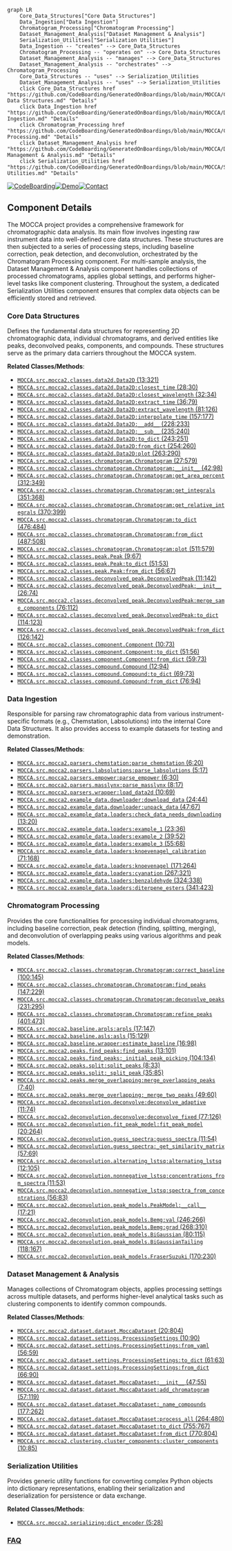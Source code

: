```mermaid
graph LR
    Core_Data_Structures["Core Data Structures"]
    Data_Ingestion["Data Ingestion"]
    Chromatogram_Processing["Chromatogram Processing"]
    Dataset_Management_Analysis["Dataset Management & Analysis"]
    Serialization_Utilities["Serialization Utilities"]
    Data_Ingestion -- "creates" --> Core_Data_Structures
    Chromatogram_Processing -- "operates on" --> Core_Data_Structures
    Dataset_Management_Analysis -- "manages" --> Core_Data_Structures
    Dataset_Management_Analysis -- "orchestrates" --> Chromatogram_Processing
    Core_Data_Structures -- "uses" --> Serialization_Utilities
    Dataset_Management_Analysis -- "uses" --> Serialization_Utilities
    click Core_Data_Structures href "https://github.com/CodeBoarding/GeneratedOnBoardings/blob/main/MOCCA/Core Data Structures.md" "Details"
    click Data_Ingestion href "https://github.com/CodeBoarding/GeneratedOnBoardings/blob/main/MOCCA/Data Ingestion.md" "Details"
    click Chromatogram_Processing href "https://github.com/CodeBoarding/GeneratedOnBoardings/blob/main/MOCCA/Chromatogram Processing.md" "Details"
    click Dataset_Management_Analysis href "https://github.com/CodeBoarding/GeneratedOnBoardings/blob/main/MOCCA/Dataset Management & Analysis.md" "Details"
    click Serialization_Utilities href "https://github.com/CodeBoarding/GeneratedOnBoardings/blob/main/MOCCA/Serialization Utilities.md" "Details"
```
[![CodeBoarding](https://img.shields.io/badge/Generated%20by-CodeBoarding-9cf?style=flat-square)](https://github.com/CodeBoarding/GeneratedOnBoardings)[![Demo](https://img.shields.io/badge/Try%20our-Demo-blue?style=flat-square)](https://www.codeboarding.org/demo)[![Contact](https://img.shields.io/badge/Contact%20us%20-%20contact@codeboarding.org-lightgrey?style=flat-square)](mailto:contact@codeboarding.org)

## Component Details

The MOCCA project provides a comprehensive framework for chromatographic data analysis. Its main flow involves ingesting raw instrument data into well-defined core data structures. These structures are then subjected to a series of processing steps, including baseline correction, peak detection, and deconvolution, orchestrated by the Chromatogram Processing component. For multi-sample analysis, the Dataset Management & Analysis component handles collections of processed chromatograms, applies global settings, and performs higher-level tasks like component clustering. Throughout the system, a dedicated Serialization Utilities component ensures that complex data objects can be efficiently stored and retrieved.

### Core Data Structures
Defines the fundamental data structures for representing 2D chromatographic data, individual chromatograms, and derived entities like peaks, deconvolved peaks, components, and compounds. These structures serve as the primary data carriers throughout the MOCCA system.


**Related Classes/Methods**:

- <a href="https://github.com/Bayer-Group/MOCCA/blob/master/src/mocca2/classes/data2d.py#L13-L321" target="_blank" rel="noopener noreferrer">`MOCCA.src.mocca2.classes.data2d.Data2D` (13:321)</a>
- <a href="https://github.com/Bayer-Group/MOCCA/blob/master/src/mocca2/classes/data2d.py#L28-L30" target="_blank" rel="noopener noreferrer">`MOCCA.src.mocca2.classes.data2d.Data2D:closest_time` (28:30)</a>
- <a href="https://github.com/Bayer-Group/MOCCA/blob/master/src/mocca2/classes/data2d.py#L32-L34" target="_blank" rel="noopener noreferrer">`MOCCA.src.mocca2.classes.data2d.Data2D:closest_wavelength` (32:34)</a>
- <a href="https://github.com/Bayer-Group/MOCCA/blob/master/src/mocca2/classes/data2d.py#L36-L79" target="_blank" rel="noopener noreferrer">`MOCCA.src.mocca2.classes.data2d.Data2D:extract_time` (36:79)</a>
- <a href="https://github.com/Bayer-Group/MOCCA/blob/master/src/mocca2/classes/data2d.py#L81-L126" target="_blank" rel="noopener noreferrer">`MOCCA.src.mocca2.classes.data2d.Data2D:extract_wavelength` (81:126)</a>
- <a href="https://github.com/Bayer-Group/MOCCA/blob/master/src/mocca2/classes/data2d.py#L157-L177" target="_blank" rel="noopener noreferrer">`MOCCA.src.mocca2.classes.data2d.Data2D:interpolate_time` (157:177)</a>
- <a href="https://github.com/Bayer-Group/MOCCA/blob/master/src/mocca2/classes/data2d.py#L228-L233" target="_blank" rel="noopener noreferrer">`MOCCA.src.mocca2.classes.data2d.Data2D:__add__` (228:233)</a>
- <a href="https://github.com/Bayer-Group/MOCCA/blob/master/src/mocca2/classes/data2d.py#L235-L240" target="_blank" rel="noopener noreferrer">`MOCCA.src.mocca2.classes.data2d.Data2D:__sub__` (235:240)</a>
- <a href="https://github.com/Bayer-Group/MOCCA/blob/master/src/mocca2/classes/data2d.py#L243-L251" target="_blank" rel="noopener noreferrer">`MOCCA.src.mocca2.classes.data2d.Data2D:to_dict` (243:251)</a>
- <a href="https://github.com/Bayer-Group/MOCCA/blob/master/src/mocca2/classes/data2d.py#L254-L260" target="_blank" rel="noopener noreferrer">`MOCCA.src.mocca2.classes.data2d.Data2D:from_dict` (254:260)</a>
- <a href="https://github.com/Bayer-Group/MOCCA/blob/master/src/mocca2/classes/data2d.py#L263-L290" target="_blank" rel="noopener noreferrer">`MOCCA.src.mocca2.classes.data2d.Data2D:plot` (263:290)</a>
- <a href="https://github.com/Bayer-Group/MOCCA/blob/master/src/mocca2/classes/chromatogram.py#L27-L579" target="_blank" rel="noopener noreferrer">`MOCCA.src.mocca2.classes.chromatogram.Chromatogram` (27:579)</a>
- <a href="https://github.com/Bayer-Group/MOCCA/blob/master/src/mocca2/classes/chromatogram.py#L42-L98" target="_blank" rel="noopener noreferrer">`MOCCA.src.mocca2.classes.chromatogram.Chromatogram:__init__` (42:98)</a>
- <a href="https://github.com/Bayer-Group/MOCCA/blob/master/src/mocca2/classes/chromatogram.py#L312-L349" target="_blank" rel="noopener noreferrer">`MOCCA.src.mocca2.classes.chromatogram.Chromatogram:get_area_percent` (312:349)</a>
- <a href="https://github.com/Bayer-Group/MOCCA/blob/master/src/mocca2/classes/chromatogram.py#L351-L368" target="_blank" rel="noopener noreferrer">`MOCCA.src.mocca2.classes.chromatogram.Chromatogram:get_integrals` (351:368)</a>
- <a href="https://github.com/Bayer-Group/MOCCA/blob/master/src/mocca2/classes/chromatogram.py#L370-L399" target="_blank" rel="noopener noreferrer">`MOCCA.src.mocca2.classes.chromatogram.Chromatogram:get_relative_integrals` (370:399)</a>
- <a href="https://github.com/Bayer-Group/MOCCA/blob/master/src/mocca2/classes/chromatogram.py#L476-L484" target="_blank" rel="noopener noreferrer">`MOCCA.src.mocca2.classes.chromatogram.Chromatogram:to_dict` (476:484)</a>
- <a href="https://github.com/Bayer-Group/MOCCA/blob/master/src/mocca2/classes/chromatogram.py#L487-L508" target="_blank" rel="noopener noreferrer">`MOCCA.src.mocca2.classes.chromatogram.Chromatogram:from_dict` (487:508)</a>
- <a href="https://github.com/Bayer-Group/MOCCA/blob/master/src/mocca2/classes/chromatogram.py#L511-L579" target="_blank" rel="noopener noreferrer">`MOCCA.src.mocca2.classes.chromatogram.Chromatogram:plot` (511:579)</a>
- <a href="https://github.com/Bayer-Group/MOCCA/blob/master/src/mocca2/classes/peak.py#L9-L67" target="_blank" rel="noopener noreferrer">`MOCCA.src.mocca2.classes.peak.Peak` (9:67)</a>
- <a href="https://github.com/Bayer-Group/MOCCA/blob/master/src/mocca2/classes/peak.py#L51-L53" target="_blank" rel="noopener noreferrer">`MOCCA.src.mocca2.classes.peak.Peak:to_dict` (51:53)</a>
- <a href="https://github.com/Bayer-Group/MOCCA/blob/master/src/mocca2/classes/peak.py#L56-L67" target="_blank" rel="noopener noreferrer">`MOCCA.src.mocca2.classes.peak.Peak:from_dict` (56:67)</a>
- <a href="https://github.com/Bayer-Group/MOCCA/blob/master/src/mocca2/classes/deconvolved_peak.py#L11-L142" target="_blank" rel="noopener noreferrer">`MOCCA.src.mocca2.classes.deconvolved_peak.DeconvolvedPeak` (11:142)</a>
- <a href="https://github.com/Bayer-Group/MOCCA/blob/master/src/mocca2/classes/deconvolved_peak.py#L26-L74" target="_blank" rel="noopener noreferrer">`MOCCA.src.mocca2.classes.deconvolved_peak.DeconvolvedPeak:__init__` (26:74)</a>
- <a href="https://github.com/Bayer-Group/MOCCA/blob/master/src/mocca2/classes/deconvolved_peak.py#L76-L112" target="_blank" rel="noopener noreferrer">`MOCCA.src.mocca2.classes.deconvolved_peak.DeconvolvedPeak:merge_same_components` (76:112)</a>
- <a href="https://github.com/Bayer-Group/MOCCA/blob/master/src/mocca2/classes/deconvolved_peak.py#L114-L123" target="_blank" rel="noopener noreferrer">`MOCCA.src.mocca2.classes.deconvolved_peak.DeconvolvedPeak:to_dict` (114:123)</a>
- <a href="https://github.com/Bayer-Group/MOCCA/blob/master/src/mocca2/classes/deconvolved_peak.py#L126-L142" target="_blank" rel="noopener noreferrer">`MOCCA.src.mocca2.classes.deconvolved_peak.DeconvolvedPeak:from_dict` (126:142)</a>
- <a href="https://github.com/Bayer-Group/MOCCA/blob/master/src/mocca2/classes/component.py#L10-L73" target="_blank" rel="noopener noreferrer">`MOCCA.src.mocca2.classes.component.Component` (10:73)</a>
- <a href="https://github.com/Bayer-Group/MOCCA/blob/master/src/mocca2/classes/component.py#L51-L56" target="_blank" rel="noopener noreferrer">`MOCCA.src.mocca2.classes.component.Component:to_dict` (51:56)</a>
- <a href="https://github.com/Bayer-Group/MOCCA/blob/master/src/mocca2/classes/component.py#L59-L73" target="_blank" rel="noopener noreferrer">`MOCCA.src.mocca2.classes.component.Component:from_dict` (59:73)</a>
- <a href="https://github.com/Bayer-Group/MOCCA/blob/master/src/mocca2/classes/compound.py#L12-L94" target="_blank" rel="noopener noreferrer">`MOCCA.src.mocca2.classes.compound.Compound` (12:94)</a>
- <a href="https://github.com/Bayer-Group/MOCCA/blob/master/src/mocca2/classes/compound.py#L69-L73" target="_blank" rel="noopener noreferrer">`MOCCA.src.mocca2.classes.compound.Compound:to_dict` (69:73)</a>
- <a href="https://github.com/Bayer-Group/MOCCA/blob/master/src/mocca2/classes/compound.py#L76-L94" target="_blank" rel="noopener noreferrer">`MOCCA.src.mocca2.classes.compound.Compound:from_dict` (76:94)</a>


### Data Ingestion
Responsible for parsing raw chromatographic data from various instrument-specific formats (e.g., Chemstation, Labsolutions) into the internal Core Data Structures. It also provides access to example datasets for testing and demonstration.


**Related Classes/Methods**:

- <a href="https://github.com/Bayer-Group/MOCCA/blob/master/src/mocca2/parsers/chemstation.py#L6-L20" target="_blank" rel="noopener noreferrer">`MOCCA.src.mocca2.parsers.chemstation:parse_chemstation` (6:20)</a>
- <a href="https://github.com/Bayer-Group/MOCCA/blob/master/src/mocca2/parsers/labsolutions.py#L5-L17" target="_blank" rel="noopener noreferrer">`MOCCA.src.mocca2.parsers.labsolutions:parse_labsolutions` (5:17)</a>
- <a href="https://github.com/Bayer-Group/MOCCA/blob/master/src/mocca2/parsers/empower.py#L6-L30" target="_blank" rel="noopener noreferrer">`MOCCA.src.mocca2.parsers.empower:parse_empower` (6:30)</a>
- <a href="https://github.com/Bayer-Group/MOCCA/blob/master/src/mocca2/parsers/masslynx.py#L8-L17" target="_blank" rel="noopener noreferrer">`MOCCA.src.mocca2.parsers.masslynx:parse_masslynx` (8:17)</a>
- <a href="https://github.com/Bayer-Group/MOCCA/blob/master/src/mocca2/parsers/wrapper.py#L10-L69" target="_blank" rel="noopener noreferrer">`MOCCA.src.mocca2.parsers.wrapper:load_data2d` (10:69)</a>
- <a href="https://github.com/Bayer-Group/MOCCA/blob/master/src/mocca2/example_data/downloader.py#L24-L44" target="_blank" rel="noopener noreferrer">`MOCCA.src.mocca2.example_data.downloader:download_data` (24:44)</a>
- <a href="https://github.com/Bayer-Group/MOCCA/blob/master/src/mocca2/example_data/downloader.py#L47-L67" target="_blank" rel="noopener noreferrer">`MOCCA.src.mocca2.example_data.downloader:unpack_data` (47:67)</a>
- <a href="https://github.com/Bayer-Group/MOCCA/blob/master/src/mocca2/example_data/loaders.py#L13-L20" target="_blank" rel="noopener noreferrer">`MOCCA.src.mocca2.example_data.loaders:check_data_needs_downloading` (13:20)</a>
- <a href="https://github.com/Bayer-Group/MOCCA/blob/master/src/mocca2/example_data/loaders.py#L23-L36" target="_blank" rel="noopener noreferrer">`MOCCA.src.mocca2.example_data.loaders:example_1` (23:36)</a>
- <a href="https://github.com/Bayer-Group/MOCCA/blob/master/src/mocca2/example_data/loaders.py#L39-L52" target="_blank" rel="noopener noreferrer">`MOCCA.src.mocca2.example_data.loaders:example_2` (39:52)</a>
- <a href="https://github.com/Bayer-Group/MOCCA/blob/master/src/mocca2/example_data/loaders.py#L55-L68" target="_blank" rel="noopener noreferrer">`MOCCA.src.mocca2.example_data.loaders:example_3` (55:68)</a>
- <a href="https://github.com/Bayer-Group/MOCCA/blob/master/src/mocca2/example_data/loaders.py#L71-L168" target="_blank" rel="noopener noreferrer">`MOCCA.src.mocca2.example_data.loaders:knoevenagel_calibration` (71:168)</a>
- <a href="https://github.com/Bayer-Group/MOCCA/blob/master/src/mocca2/example_data/loaders.py#L171-L264" target="_blank" rel="noopener noreferrer">`MOCCA.src.mocca2.example_data.loaders:knoevenagel` (171:264)</a>
- <a href="https://github.com/Bayer-Group/MOCCA/blob/master/src/mocca2/example_data/loaders.py#L267-L321" target="_blank" rel="noopener noreferrer">`MOCCA.src.mocca2.example_data.loaders:cyanation` (267:321)</a>
- <a href="https://github.com/Bayer-Group/MOCCA/blob/master/src/mocca2/example_data/loaders.py#L324-L338" target="_blank" rel="noopener noreferrer">`MOCCA.src.mocca2.example_data.loaders:benzaldehyde` (324:338)</a>
- <a href="https://github.com/Bayer-Group/MOCCA/blob/master/src/mocca2/example_data/loaders.py#L341-L423" target="_blank" rel="noopener noreferrer">`MOCCA.src.mocca2.example_data.loaders:diterpene_esters` (341:423)</a>


### Chromatogram Processing
Provides the core functionalities for processing individual chromatograms, including baseline correction, peak detection (finding, splitting, merging), and deconvolution of overlapping peaks using various algorithms and peak models.


**Related Classes/Methods**:

- <a href="https://github.com/Bayer-Group/MOCCA/blob/master/src/mocca2/classes/chromatogram.py#L100-L145" target="_blank" rel="noopener noreferrer">`MOCCA.src.mocca2.classes.chromatogram.Chromatogram:correct_baseline` (100:145)</a>
- <a href="https://github.com/Bayer-Group/MOCCA/blob/master/src/mocca2/classes/chromatogram.py#L147-L229" target="_blank" rel="noopener noreferrer">`MOCCA.src.mocca2.classes.chromatogram.Chromatogram:find_peaks` (147:229)</a>
- <a href="https://github.com/Bayer-Group/MOCCA/blob/master/src/mocca2/classes/chromatogram.py#L231-L295" target="_blank" rel="noopener noreferrer">`MOCCA.src.mocca2.classes.chromatogram.Chromatogram:deconvolve_peaks` (231:295)</a>
- <a href="https://github.com/Bayer-Group/MOCCA/blob/master/src/mocca2/classes/chromatogram.py#L401-L473" target="_blank" rel="noopener noreferrer">`MOCCA.src.mocca2.classes.chromatogram.Chromatogram:refine_peaks` (401:473)</a>
- <a href="https://github.com/Bayer-Group/MOCCA/blob/master/src/mocca2/baseline/arpls.py#L17-L147" target="_blank" rel="noopener noreferrer">`MOCCA.src.mocca2.baseline.arpls:arpls` (17:147)</a>
- <a href="https://github.com/Bayer-Group/MOCCA/blob/master/src/mocca2/baseline/asls.py#L15-L129" target="_blank" rel="noopener noreferrer">`MOCCA.src.mocca2.baseline.asls:asls` (15:129)</a>
- <a href="https://github.com/Bayer-Group/MOCCA/blob/master/src/mocca2/baseline/wrapper.py#L16-L98" target="_blank" rel="noopener noreferrer">`MOCCA.src.mocca2.baseline.wrapper:estimate_baseline` (16:98)</a>
- <a href="https://github.com/Bayer-Group/MOCCA/blob/master/src/mocca2/peaks/find_peaks.py#L13-L101" target="_blank" rel="noopener noreferrer">`MOCCA.src.mocca2.peaks.find_peaks:find_peaks` (13:101)</a>
- <a href="https://github.com/Bayer-Group/MOCCA/blob/master/src/mocca2/peaks/find_peaks.py#L104-L134" target="_blank" rel="noopener noreferrer">`MOCCA.src.mocca2.peaks.find_peaks:_initial_peak_picking` (104:134)</a>
- <a href="https://github.com/Bayer-Group/MOCCA/blob/master/src/mocca2/peaks/split.py#L8-L33" target="_blank" rel="noopener noreferrer">`MOCCA.src.mocca2.peaks.split:split_peaks` (8:33)</a>
- <a href="https://github.com/Bayer-Group/MOCCA/blob/master/src/mocca2/peaks/split.py#L35-L85" target="_blank" rel="noopener noreferrer">`MOCCA.src.mocca2.peaks.split:_split_peak` (35:85)</a>
- <a href="https://github.com/Bayer-Group/MOCCA/blob/master/src/mocca2/peaks/merge_overlapping.py#L7-L40" target="_blank" rel="noopener noreferrer">`MOCCA.src.mocca2.peaks.merge_overlapping:merge_overlapping_peaks` (7:40)</a>
- <a href="https://github.com/Bayer-Group/MOCCA/blob/master/src/mocca2/peaks/merge_overlapping.py#L49-L60" target="_blank" rel="noopener noreferrer">`MOCCA.src.mocca2.peaks.merge_overlapping:_merge_two_peaks` (49:60)</a>
- <a href="https://github.com/Bayer-Group/MOCCA/blob/master/src/mocca2/deconvolution/deconvolve.py#L11-L74" target="_blank" rel="noopener noreferrer">`MOCCA.src.mocca2.deconvolution.deconvolve:deconvolve_adaptive` (11:74)</a>
- <a href="https://github.com/Bayer-Group/MOCCA/blob/master/src/mocca2/deconvolution/deconvolve.py#L77-L126" target="_blank" rel="noopener noreferrer">`MOCCA.src.mocca2.deconvolution.deconvolve:deconvolve_fixed` (77:126)</a>
- <a href="https://github.com/Bayer-Group/MOCCA/blob/master/src/mocca2/deconvolution/fit_peak_model.py#L20-L264" target="_blank" rel="noopener noreferrer">`MOCCA.src.mocca2.deconvolution.fit_peak_model:fit_peak_model` (20:264)</a>
- <a href="https://github.com/Bayer-Group/MOCCA/blob/master/src/mocca2/deconvolution/guess_spectra.py#L11-L54" target="_blank" rel="noopener noreferrer">`MOCCA.src.mocca2.deconvolution.guess_spectra:guess_spectra` (11:54)</a>
- <a href="https://github.com/Bayer-Group/MOCCA/blob/master/src/mocca2/deconvolution/guess_spectra.py#L57-L69" target="_blank" rel="noopener noreferrer">`MOCCA.src.mocca2.deconvolution.guess_spectra:_get_similarity_matrix` (57:69)</a>
- <a href="https://github.com/Bayer-Group/MOCCA/blob/master/src/mocca2/deconvolution/alternating_lstsq.py#L12-L105" target="_blank" rel="noopener noreferrer">`MOCCA.src.mocca2.deconvolution.alternating_lstsq:alternating_lstsq` (12:105)</a>
- <a href="https://github.com/Bayer-Group/MOCCA/blob/master/src/mocca2/deconvolution/nonnegative_lstsq.py#L11-L53" target="_blank" rel="noopener noreferrer">`MOCCA.src.mocca2.deconvolution.nonnegative_lstsq:concentrations_from_spectra` (11:53)</a>
- <a href="https://github.com/Bayer-Group/MOCCA/blob/master/src/mocca2/deconvolution/nonnegative_lstsq.py#L56-L83" target="_blank" rel="noopener noreferrer">`MOCCA.src.mocca2.deconvolution.nonnegative_lstsq:spectra_from_concentrations` (56:83)</a>
- <a href="https://github.com/Bayer-Group/MOCCA/blob/master/src/mocca2/deconvolution/peak_models.py#L17-L21" target="_blank" rel="noopener noreferrer">`MOCCA.src.mocca2.deconvolution.peak_models.PeakModel:__call__` (17:21)</a>
- <a href="https://github.com/Bayer-Group/MOCCA/blob/master/src/mocca2/deconvolution/peak_models.py#L246-L266" target="_blank" rel="noopener noreferrer">`MOCCA.src.mocca2.deconvolution.peak_models.Bemg:val` (246:266)</a>
- <a href="https://github.com/Bayer-Group/MOCCA/blob/master/src/mocca2/deconvolution/peak_models.py#L268-L310" target="_blank" rel="noopener noreferrer">`MOCCA.src.mocca2.deconvolution.peak_models.Bemg:grad` (268:310)</a>
- <a href="https://github.com/Bayer-Group/MOCCA/blob/master/src/mocca2/deconvolution/peak_models.py#L80-L115" target="_blank" rel="noopener noreferrer">`MOCCA.src.mocca2.deconvolution.peak_models.BiGaussian` (80:115)</a>
- <a href="https://github.com/Bayer-Group/MOCCA/blob/master/src/mocca2/deconvolution/peak_models.py#L118-L167" target="_blank" rel="noopener noreferrer">`MOCCA.src.mocca2.deconvolution.peak_models.BiGaussianTailing` (118:167)</a>
- <a href="https://github.com/Bayer-Group/MOCCA/blob/master/src/mocca2/deconvolution/peak_models.py#L170-L230" target="_blank" rel="noopener noreferrer">`MOCCA.src.mocca2.deconvolution.peak_models.FraserSuzuki` (170:230)</a>


### Dataset Management & Analysis
Manages collections of Chromatogram objects, applies processing settings across multiple datasets, and performs higher-level analytical tasks such as clustering components to identify common compounds.


**Related Classes/Methods**:

- <a href="https://github.com/Bayer-Group/MOCCA/blob/master/src/mocca2/dataset/dataset.py#L20-L804" target="_blank" rel="noopener noreferrer">`MOCCA.src.mocca2.dataset.dataset.MoccaDataset` (20:804)</a>
- <a href="https://github.com/Bayer-Group/MOCCA/blob/master/src/mocca2/dataset/settings.py#L10-L90" target="_blank" rel="noopener noreferrer">`MOCCA.src.mocca2.dataset.settings.ProcessingSettings` (10:90)</a>
- <a href="https://github.com/Bayer-Group/MOCCA/blob/master/src/mocca2/dataset/settings.py#L56-L59" target="_blank" rel="noopener noreferrer">`MOCCA.src.mocca2.dataset.settings.ProcessingSettings:from_yaml` (56:59)</a>
- <a href="https://github.com/Bayer-Group/MOCCA/blob/master/src/mocca2/dataset/settings.py#L61-L63" target="_blank" rel="noopener noreferrer">`MOCCA.src.mocca2.dataset.settings.ProcessingSettings:to_dict` (61:63)</a>
- <a href="https://github.com/Bayer-Group/MOCCA/blob/master/src/mocca2/dataset/settings.py#L66-L90" target="_blank" rel="noopener noreferrer">`MOCCA.src.mocca2.dataset.settings.ProcessingSettings:from_dict` (66:90)</a>
- <a href="https://github.com/Bayer-Group/MOCCA/blob/master/src/mocca2/dataset/dataset.py#L47-L55" target="_blank" rel="noopener noreferrer">`MOCCA.src.mocca2.dataset.dataset.MoccaDataset:__init__` (47:55)</a>
- <a href="https://github.com/Bayer-Group/MOCCA/blob/master/src/mocca2/dataset/dataset.py#L57-L119" target="_blank" rel="noopener noreferrer">`MOCCA.src.mocca2.dataset.dataset.MoccaDataset:add_chromatogram` (57:119)</a>
- <a href="https://github.com/Bayer-Group/MOCCA/blob/master/src/mocca2/dataset/dataset.py#L177-L262" target="_blank" rel="noopener noreferrer">`MOCCA.src.mocca2.dataset.dataset.MoccaDataset:_name_compounds` (177:262)</a>
- <a href="https://github.com/Bayer-Group/MOCCA/blob/master/src/mocca2/dataset/dataset.py#L264-L480" target="_blank" rel="noopener noreferrer">`MOCCA.src.mocca2.dataset.dataset.MoccaDataset:process_all` (264:480)</a>
- <a href="https://github.com/Bayer-Group/MOCCA/blob/master/src/mocca2/dataset/dataset.py#L755-L767" target="_blank" rel="noopener noreferrer">`MOCCA.src.mocca2.dataset.dataset.MoccaDataset:to_dict` (755:767)</a>
- <a href="https://github.com/Bayer-Group/MOCCA/blob/master/src/mocca2/dataset/dataset.py#L770-L804" target="_blank" rel="noopener noreferrer">`MOCCA.src.mocca2.dataset.dataset.MoccaDataset:from_dict` (770:804)</a>
- <a href="https://github.com/Bayer-Group/MOCCA/blob/master/src/mocca2/clustering/cluster_components.py#L10-L85" target="_blank" rel="noopener noreferrer">`MOCCA.src.mocca2.clustering.cluster_components:cluster_components` (10:85)</a>


### Serialization Utilities
Provides generic utility functions for converting complex Python objects into dictionary representations, enabling their serialization and deserialization for persistence or data exchange.


**Related Classes/Methods**:

- <a href="https://github.com/Bayer-Group/MOCCA/blob/master/src/mocca2/serializing.py#L5-L28" target="_blank" rel="noopener noreferrer">`MOCCA.src.mocca2.serializing:dict_encoder` (5:28)</a>




### [FAQ](https://github.com/CodeBoarding/GeneratedOnBoardings/tree/main?tab=readme-ov-file#faq)